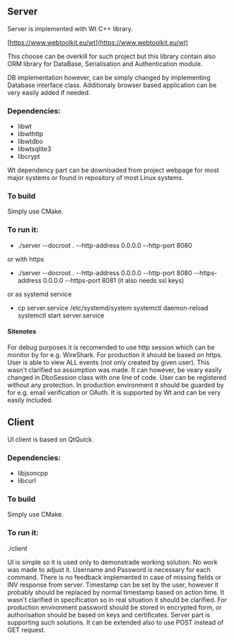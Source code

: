 ## Server
Server is implemented with Wt C++ library.

[https://www.webtoolkit.eu/wt](https://www.webtoolkit.eu/wt)

This choose can be overkill for such project but this library contain also ORM library for DataBase, Serialisation and Authentication module.

DB implementation however, can be simply changed by implementing Database interface class. Additionaly browser based application can be very easily added if needed.

### Dependencies:

 - libwt 
 - libwthttp 
 - libwtdbo 
 - libwtsqlite3 
 - libcrypt

Wt dependency part can be downloaded from project webpage for most major systems or found in repository of most Linux systems.

### To build
Simply use CMake.

### To run it:
- ./server --docroot . --http-address 0.0.0.0 --http-port 8080

or with https

- ./server --docroot . --http-address 0.0.0.0 --http-port 8080 --https-address 0.0.0.0 --https-port 8081 (it also needs ssl keys)

or as systemd service

- cp server.service /etc/systemd/system
systemctl daemon-reload
systemctl start server.service

#### Sitenotes
For debug purposes it is recomended to use http session which can be monitor by for e.g. WireShark. For production it should be based on https.
User is able to view ALL events (not only created by given user).
This wasn't clarified so assumption was made. It can however, be veary easily changed in DboSession class with one line of code.
User can be registered without any protection. In production environment it should be guarded by for e.g. email verification or OAuth. It is supported by Wt and can be very easily included.

## Client

UI client is based on QtQuick.

### Dependencies:
- libjsoncpp
- libcurl

### To build
Simply use CMake.

### To run it:
./client

UI is simple so it is used only to demonstrade working solution. No work was made to adjust it.
Username and Password is necessary for each command. There is no feedback implemented in case of missing fields or INV response from server.
Timestamp can be set by the user, however it probably should be replaced by normal timestamp based on action time. It wasn't clarified in specification so in real situation it should be clarified.
For production environment password should be stored in encrypted form, or authorisation should be based on keys and certificates. Server part is supporting such solutions.
It can be extended also to use POST instead of GET request.
